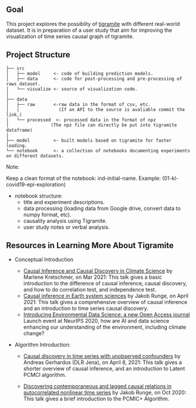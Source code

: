## Goal

This project explores the possiblity of [tigramite](https://github.com/jakobrunge/tigramite) with different real-world dataset. It is in preparation of a user study that aim for improving the visualization of time series causal graph of tigramite.

## Project Structure

```
├── src
│   ├── model     <- code of building prediction models.
│   ├── data      <- code for post-processing and pre-processing of raws dataset.
│   └── visualize <- source of visualization code.
│ 
├── data
│   ├── raw       <-raw data in the format of csv, etc.
│   │               (If an API to the source is avaliable commit the link.)
│   └── processed  <- processed data in the format of npz 
│                (The npz file can directly be put into tigramite dataframe)
│ 
├── model         <- built models based on tigramite for faster loading.
└── notebook      <- a collection of notebooks documenting experiments on different datasets. 
```
Note:

Keep a clean format of the notebook: ind-initial-name. Example: (01-kl-covid19-epi-exploration)
  * notebook structure:
    * title and experiment descriptions.
    * data processing (loading data from Google drive, convert data to numpy format, etc).
    * causality analysis using Tigramite.
    * user study notes or verbal analysis.



## Resources in Learning More About Tigramite

- Conceptual Introduction
  
  * [Causal Inference and Causal Discovery in Climate Science]((https://www.youtube.com/watch?v=CRrDqhA27gY)) by Marlene Kretschmer, on Mar 2021: This talk gives a basic introduction to the difference of causal inference, causal discovery, and how to do correlation test, and independence test.
  * [Causal inference in Earth system sciences](https://www.youtube.com/watch?v=wJ_AkNELm6Q) by Jakob Runge, on April 2021: This talk gives a comprehensive overview of causal inference and an introduction to time series causal discovery. 
  * [Introducing Environmental Data Science: a new Open Access journal](https://www.youtube.com/watch?v=4pmQ9rGPLWg) Launch event at NeurIPS 2020, how are AI and data science enhancing our understanding of the environment, including climate change?

  
- Algorithm Introduction:
  
  * [ Causal discovery in time series with unobserved confounders](https://www.youtube.com/watch?v=wHipPamwWr0) by Andreas Gerhardus (DLR Jena), on April 8, 2021: This talk gives a shorter overview of causal inference, and an introduction to Latent PCMCI algorithm.

  * [Discovering contemporaneous and lagged causal relations in autocorrelated nonlinear time series](https://www.youtube.com/watch?v=B6SfuOaBFDs) by Jakob Runge, on Oct 2020: This talk gives a brief introduction to the PCMIC+ Algorithm.